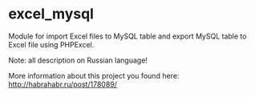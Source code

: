 # excel_mysql

Module for import Excel files to MySQL table and export MySQL table to Excel file using PHPExcel.

Note: all description on Russian language!

More information about this project you found here: http://habrahabr.ru/post/178089/
